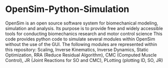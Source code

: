 # OpenSim-Python-Simulation
OpenSim is an open source software system for biomechanical modeling, simulation and analysis. Its purpose is to provide free and widely accessible tools for conducting biomechanics research and motor control science
This code provides python code to simulate several modules within OpenSim without the use of the GUI.
The following modules are represented within this repository:
Scaling,
Inverse Kinematics,
Inverse Dynamics,
Static Optimization,
RRA (Reduce Residual Algorithm),
CMC (Computed Muscle Control),
JR (Joint Reactions for SO and CMC),
PLotting (plotting ID, SO, JR)
